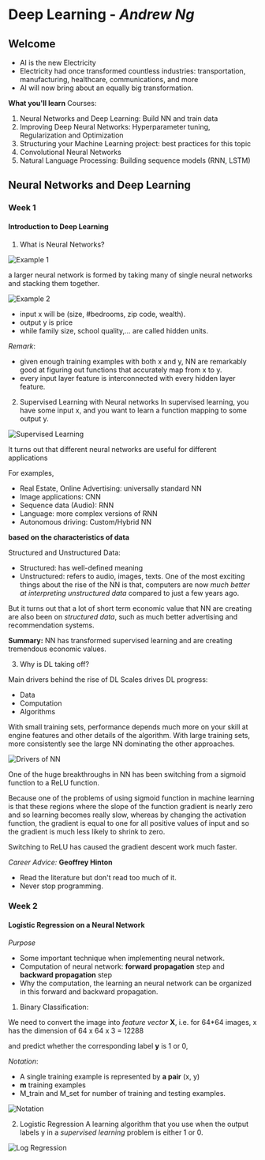 # Deep Learning - _Andrew Ng_

## Welcome

- AI is the new Electricity
- Electricity had once transformed countless industries: transportation, manufacturing, healthcare, communications, and more
- AI will now bring about an equally big transformation.

__What you'll learn__
Courses:
1. Neural Networks and Deep Learning: Build NN and train data
2. Improving Deep Neural Networks: Hyperparameter tuning, Regularization and Optimization
3. Structuring your Machine Learning project: best practices for this topic
4. Convolutional Neural Networks
5. Natural Language Processing: Building sequence models (RNN, LSTM)


## Neural Networks and Deep Learning

### Week 1

#### Introduction to Deep Learning

1. What is Neural Networks?

![Example 1](../images/Single-NN.jpg)

a larger neural network is formed by taking many of single neural networks and stacking them together.

![Example 2](../images/Example-2.png)

- input x will be (size, #bedrooms, zip code, wealth).
- output y is price
- while family size, school quality,... are called hidden units.

_Remark_:
  - given enough training examples with both x and y, NN are remarkably good at figuring out functions that accurately map from x to y.
  - every input layer feature is interconnected with every hidden layer feature.

2. Supervised Learning with Neural networks
In supervised learning, you have some input x, and you want to learn a function mapping to some output y.

![Supervised Learning](../images/Example-Supervised-1.png)

It turns out that different neural networks are useful for different applications

For examples,
- Real Estate, Online Advertising: universally standard NN
- Image applications: CNN
- Sequence data (Audio): RNN
- Language: more complex versions of RNN
- Autonomous driving: Custom/Hybrid NN

__based on the characteristics of data__

Structured and Unstructured Data:
- Structured: has well-defined meaning
- Unstructured: refers to audio, images, texts.
One of the most exciting things about the rise of the NN is that, computers are now _much better at interpreting unstructured data_ compared to just a few years ago.

But it turns out that a lot of short term economic value that NN are creating are also been on _structured data_, such as much better advertising and recommendation systems.

__Summary:__ NN has transformed supervised learning and are creating tremendous economic values.

3. Why is DL taking off?

Main drivers behind the rise of DL
Scales drives DL progress:
  - Data
  - Computation
  - Algorithms

With small training sets, performance depends much more on your skill at engine features and other details of the algorithm.
With large training sets, more consistently see the large NN dominating the other approaches.

![Drivers of NN](../images/Drivers-of-NN.png)

One of the huge breakthroughs in NN has been switching from a sigmoid function to a ReLU function.

Because one of the problems of using sigmoid function in machine learning is that these regions where the slope of the function gradient is nearly zero and so learning becomes really slow, whereas by changing the activation function, the gradient is equal to one for all positive values of input and so the gradient is much less likely to shrink to zero.

Switching to ReLU has caused the gradient descent work much faster.

_Career Advice:_ __Geoffrey Hinton__
- Read the literature but don't read too much of it.
- Never stop programming.


### Week 2
#### Logistic Regression on a Neural Network

_Purpose_
- Some important technique when implementing neural network.
- Computation of neural network: __forward propagation__ step and __backward propagation__ step
- Why the computation, the learning an neural network can be organized in this forward and backward propagation.

1. Binary Classification:

We need to convert the image into _feature vector_ __X__, i.e. for 64*64 images, x has the dimension of 64 x 64 x 3 = 12288

and predict whether the corresponding label __y__ is 1 or 0,

_Notation_:
- A single training example is represented by __a pair__ (x, y)
- __m__ training examples
- M_train and M_set for number of training and testing examples.

![Notation](../images/notation-1.png)

2. Logistic Regression
A learning algorithm that you use when the output labels y in a _supervised learning_ problem is either 1 or 0.

![Log Regression](../images/log-regression-1.png)
